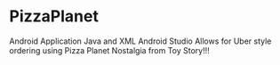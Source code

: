# PizzaPlanet
Android Application 
Java and XML
Android Studio 
Allows for Uber style ordering using Pizza Planet Nostalgia from Toy Story!!! 
